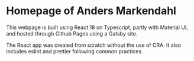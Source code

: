 # Homepage of Anders Markendahl

This webpage is built using React 18 on Typescript, partly with Material UI, and hosted through Github Pages using a Gatsby site.

The React app was created from scratch without the use of CRA.
It also includes eslint and prettier following common practices. 


